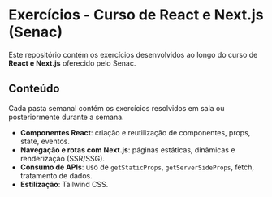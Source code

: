 # Exercícios - Curso de React e Next.js (Senac)

Este repositório contém os exercícios desenvolvidos ao longo do curso de **React e Next.js** oferecido pelo Senac.

##  Conteúdo
Cada pasta semanal contém os exercícios resolvidos em sala ou posteriormente durante a semana.

- **Componentes React**: criação e reutilização de componentes, props, state, eventos.
- **Navegação e rotas com Next.js**: páginas estáticas, dinâmicas e renderização (SSR/SSG).
- **Consumo de APIs**: uso de `getStaticProps`, `getServerSideProps`, fetch, tratamento de dados.
- **Estilização**: Tailwind CSS.
